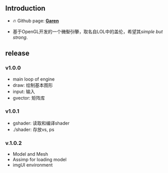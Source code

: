 ## Introduction

- :fire: Github page: [**Garen**](https://github.com/593413198/Garen)

- 基于OpenGL开发的一个~~微型引擎~~，取名自LOL中的盖伦，希望其*simple but strong*.

## release

### v1.0.0
- main loop of engine
- draw: 绘制基本图形
- input: 输入
- gvector: 矩阵库

### v1.0.1
- gshader: 读取和编译shader
- ./shader: 存放vs, ps

### v.1.0.2
- Model and Mesh
- Assimp for loading model
- imgUI environment

